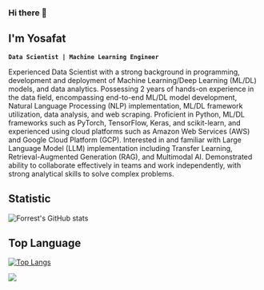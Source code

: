 ### Hi there 👋

## I'm Yosafat

**`Data Scientist | Machine Learning Engineer`**

Experienced Data Scientist with a strong background in programming, development and deployment of Machine Learning/Deep Learning (ML/DL) models, and data analytics. Possessing 2 years of hands-on experience in the data field, encompassing end-to-end ML/DL model development, Natural Language Processing (NLP) implementation, ML/DL framework utilization, data analysis, and web scraping. Proficient in Python, ML/DL frameworks such as PyTorch, TensorFlow, Keras, and scikit-learn, and experienced using cloud platforms such as Amazon Web Services (AWS) and Google Cloud Platform (GCP). Interested in and familiar with Large Language Model (LLM) implementation including Transfer Learning, Retrieval-Augmented Generation (RAG), and Multimodal AI. Demonstrated ability to collaborate effectively in teams and work independently, with strong analytical skills to solve complex problems.

<!-- GitHub Statistic -->
## Statistic
<!-- <img height="180em" src="https://github-readme-stats-eight-theta.vercel.app/api?username=crypter70&show_icons=true&include_all_commits=true&count_private=true"/> -->
![Forrest's GitHub stats](https://github-readme-stats-ten-gilt.vercel.app/api?username=crypter70&show_icons=true&theme=swift)

<!-- Top languages -->
## Top Language
<!-- <img height="120em" src="https://github-readme-stats-eight-theta.vercel.app/api/top-langs/?username=crypter70&layout=compact&langs_count=8"/> -->
[![Top Langs](https://github-readme-stats-ten-gilt.vercel.app/api/top-langs/?username=crypter70&layout=compact)](https://github.com/anuraghazra/github-readme-stats)

<!-- Profile views -->
![](https://komarev.com/ghpvc/?username=crypter70)
<!--
**crypter70/crypter70** is a ✨ _special_ ✨ repository because its `README.md` (this file) appears on your GitHub profile.

Here are some ideas to get you started:

- 🔭 I’m currently working on ...
- 🌱 I’m currently learning ...
- 👯 I’m looking to collaborate on ...
- 🤔 I’m looking for help with ...
- 💬 Ask me about ...
- 📫 How to reach me: ...
- 😄 Pronouns: ...
- ⚡ Fun fact: ...
-->
